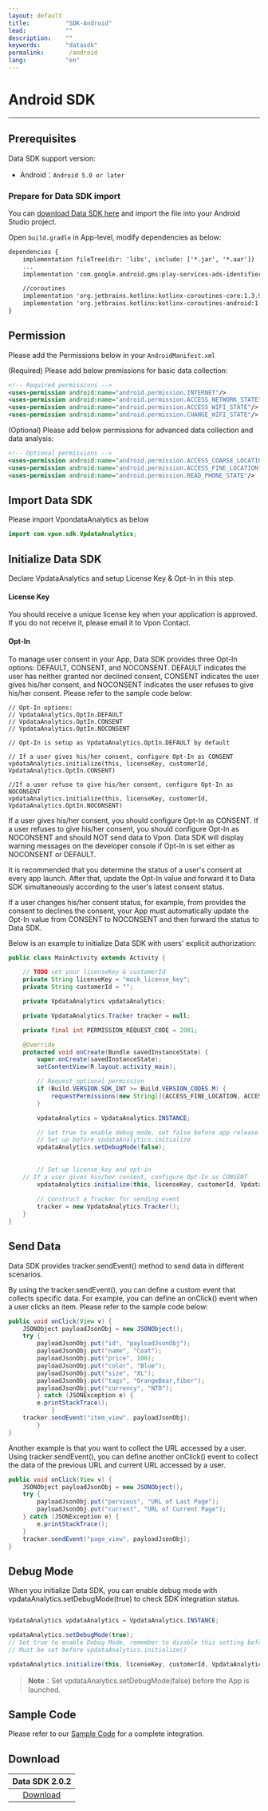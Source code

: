 ```yaml
---
layout: default
title:          "SDK-Android"
lead:           ""
description:    ""
keywords:       "datasdk"
permalink:       /android
lang:           "en"
---
```


# Android SDK
---

## Prerequisites
Data SDK support version:

* Android：`Android 5.0 or later`


### Prepare for Data SDK import
You can [download Data SDK here][1] and import the file into your Android Studio project.

Open `build.gradle` in App-level, modify dependencies as below:

```xml
dependencies {
    implementation fileTree(dir: 'libs', include: ['*.jar', '*.aar'])
    ...
    implementation 'com.google.android.gms:play-services-ads-identifier:17.0.0'

    //coroutines
    implementation 'org.jetbrains.kotlinx:kotlinx-coroutines-core:1.3.9'
    implementation 'org.jetbrains.kotlinx:kotlinx-coroutines-android:1.3.9'
}
```

## Permission
Please add the Permissions below in your `AndroidManifest.xml`

(Required) Please add below premissions for basic data collection:

```xml
<!-- Required permissions -->
<uses-permission android:name="android.permission.INTERNET"/>
<uses-permission android:name="android.permission.ACCESS_NETWORK_STATE"/>
<uses-permission android:name="android.permission.ACCESS_WIFI_STATE"/>
<uses-permission android:name="android.permission.CHANGE_WIFI_STATE"/>
```

(Optional) Please add below permissions for advanced data collection and data analysis:

```xml
<!-- Optional permissions -->
<uses-permission android:name="android.permission.ACCESS_COARSE_LOCATION"/>
<uses-permission android:name="android.permission.ACCESS_FINE_LOCATION"/>
<uses-permission android:name="android.permission.READ_PHONE_STATE"/>
```

## Import Data SDK
Please import VpondataAnalytics as below

```java
import com.vpon.sdk.VpdataAnalytics;
```

## Initialize Data SDK

Declare VpdataAnalytics and setup License Key & Opt-In in this step. 

#### License Key
You should receive a unique license key when your application is approved. If you do not receive it, please email it to Vpon Contact.


#### Opt-In
To manage user consent in your App, Data SDK provides three Opt-In options: DEFAULT, CONSENT, and NOCONSENT. DEFAULT indicates the user has neither granted nor declined consent, CONSENT indicates the user gives his/her consent, and NOCONSENT indicates the user refuses to give his/her consent. Please refer to the sample code below:

```
// Opt-In options: 
// VpdataAnalytics.OptIn.DEFAULT 
// VpdataAnalytics.OptIn.CONSENT
// VpdataAnalytics.OptIn.NOCONSENT

// Opt-In is setup as VpdataAnalytics.OptIn.DEFAULT by default  

// If a user gives his/her consent, configure Opt-In as CONSENT 
vpdataAnalytics.initialize(this, licenseKey, customerId, VpdataAnalytics.OptIn.CONSENT)

//If a user refuse to give his/her consent, configure Opt-In as NOCONSENT
vpdataAnalytics.initialize(this, licenseKey, customerId, VpdataAnalytics.OptIn.NOCONSENT)

```

If a user gives his/her consent, you should configure Opt-In as CONSENT. If a user refuses to give his/her consent, you should configure Opt-In as NOCONSENT and should NOT send data to Vpon. Data SDK will display warning messages on the developer console if Opt-In is set either as  NOCONSENT or DEFAULT.

It is recommended that you determine the status of a user's consent at every app launch. After that, update the Opt-In value and forward it to Data SDK simultaneously according to the user's latest consent status. 

If a user changes his/her consent status, for example, from provides the consent to declines the consent, your App must automatically update the Opt-In value from CONSENT to NOCONSENT and then forward the status to Data SDK.

Below is an example to initialize Data SDK with users' explicit authorization:


```java
public class MainActivity extends Activity {

    // TODO set your licenseKey & customerId
    private String licenseKey = "mock_license_key";
    private String customerId = "";

    private VpdataAnalytics vpdataAnalytics;

    private VpdataAnalytics.Tracker tracker = null;

    private final int PERMISSION_REQUEST_CODE = 2001;

    @Override
    protected void onCreate(Bundle savedInstanceState) {
        super.onCreate(savedInstanceState);
        setContentView(R.layout.activity_main);

        // Request optional permission
        if (Build.VERSION.SDK_INT >= Build.VERSION_CODES.M) {
            requestPermissions(new String[]{ACCESS_FINE_LOCATION, ACCESS_COARSE_LOCATION, READ_PHONE_STATE}, PERMISSION_REQUEST_CODE);
        }

        vpdataAnalytics = VpdataAnalytics.INSTANCE;

        // Set true to enable debug mode, set false before app release
        // Set up before vpdataAnalytics.initialize
        vpdataAnalytics.setDebugMode(false);
	
	
        // Set up license_key and opt-in
	// If a user gives his/her consent, configure Opt-In as CONSENT 
        vpdataAnalytics.initialize(this, licenseKey, customerId, VpdataAnalytics.OptIn.CONSENT);
        
        // Construct a Tracker for sending event
        tracker = new VpdataAnalytics.Tracker();
    }
}

```

## Send Data
Data SDK provides tracker.sendEvent() method to send data in different scenarios.

By using the tracker.sendEvent(), you can define a custom event that collects specific data. For example, you can define an onClick() event when a user clicks an item. Please refer to the sample code below:


```java
public void onClick(View v) {
	JSONObject payloadJsonObj = new JSONObject();
	try {
		payloadJsonObj.put("id", "payloadJsonObj");
		payloadJsonObj.put("name", "Coat");
		payloadJsonObj.put("price", 100);
		payloadJsonObj.put("color", "Blue");
		payloadJsonObj.put("size", "XL");
		payloadJsonObj.put("tags", "OrangeBear,fiber");
		payloadJsonObj.put("currency", "NTD");
		} catch (JSONException e) {
		e.printStackTrace();
	        }
	tracker.sendEvent("item_view", payloadJsonObj);
        }
}
```
Another example is that you want to collect the URL accessed by a user. Using tracker.sendEvent(), you can define another onClick() event to collect the data of the previous URL and current URL accessed by a user.

```java
public void onClick(View v) {
	JSONObject payloadJsonObj = new JSONObject();
	try {
		payloadJsonObj.put("pervious", "URL of Last Page");
		payloadJsonObj.put("current", "URL of Current Page");
	} catch (JSONException e) {
		e.printStackTrace();
	}
	tracker.sendEvent("page_view", payloadJsonObj);
}
```


## Debug Mode
When you initialize Data SDK, you can enable debug mode with vpdataAnalytics.setDebugMode(true) to check SDK integration status.

```java

VpdataAnalytics vpdataAnalytics = VpdataAnalytics.INSTANCE;

vpdataAnalytics.setDebugMode(true);
// Set true to enable Debug Mode, remember to disable this setting before app release!
// Must be set before vpdataAnalytics.initialize()

vpdataAnalytics.initialize(this, licenseKey, customerId, VpdataAnalytics.OptIn.DEFAULT);
```
> **Note**：Set vpdataAnalytics.setDebugMode(false) before the App is launched.

## Sample Code
Please refer to our [Sample Code](https://github.com/vpon-sdk/Vpon-Android-Analytics) for a complete integration.

## Download

|Data SDK 2.0.2|
|:-------:|
|[Download][1]|

[1]: https://m.vpon.com/data/sdk/android/vpon-analytics-sdk-obf202-32401202-2104231437-c31526e.aar 
